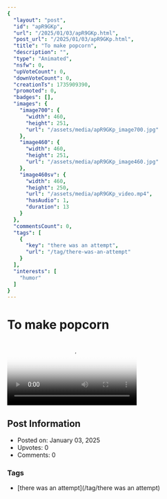```yaml
---
{
  "layout": "post",
  "id": "apR9GKp",
  "url": "/2025/01/03/apR9GKp.html",
  "post_url": "/2025/01/03/apR9GKp.html",
  "title": "To make popcorn",
  "description": "",
  "type": "Animated",
  "nsfw": 0,
  "upVoteCount": 0,
  "downVoteCount": 0,
  "creationTs": 1735909390,
  "promoted": 0,
  "badges": [],
  "images": {
    "image700": {
      "width": 460,
      "height": 251,
      "url": "/assets/media/apR9GKp_image700.jpg"
    },
    "image460": {
      "width": 460,
      "height": 251,
      "url": "/assets/media/apR9GKp_image460.jpg"
    },
    "image460sv": {
      "width": 460,
      "height": 250,
      "url": "/assets/media/apR9GKp_video.mp4",
      "hasAudio": 1,
      "duration": 13
    }
  },
  "commentsCount": 0,
  "tags": [
    {
      "key": "there was an attempt",
      "url": "/tag/there-was-an-attempt"
    }
  ],
  "interests": [
    "humor"
  ]
}
---
```


# To make popcorn

<video controls playsinline loop poster="/assets/media/apR9GKp_image460.jpg">
  <source src="/assets/media/apR9GKp_video.mp4" type="video/mp4">
  Your browser does not support the video tag.
</video>

## Post Information

- Posted on: January 03, 2025
- Upvotes: 0
- Comments: 0

### Tags

- [there was an attempt](/tag/there was an attempt)
